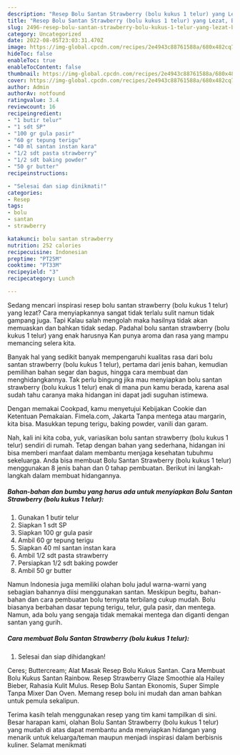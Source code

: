 ```yaml
---
description: "Resep Bolu Santan Strawberry (bolu kukus 1 telur) yang Lezat, Buat Buka Puasa Menggugah Selera"
title: "Resep Bolu Santan Strawberry (bolu kukus 1 telur) yang Lezat, Buat Buka Puasa Menggugah Selera"
slug: 2496-resep-bolu-santan-strawberry-bolu-kukus-1-telur-yang-lezat-buat-buka-puasa-menggugah-selera
category: Uncategorized
date: 2022-08-05T23:03:31.470Z
image: https://img-global.cpcdn.com/recipes/2e4943c88761588a/680x482cq70/bolu-santan-strawberry-bolu-kukus-1-telur-foto-resep-utama.jpg
hideToc: false
enableToc: true
enableTocContent: false
thumbnail: https://img-global.cpcdn.com/recipes/2e4943c88761588a/680x482cq70/bolu-santan-strawberry-bolu-kukus-1-telur-foto-resep-utama.jpg
cover: https://img-global.cpcdn.com/recipes/2e4943c88761588a/680x482cq70/bolu-santan-strawberry-bolu-kukus-1-telur-foto-resep-utama.jpg
author: Admin
authorAv: notfound
ratingvalue: 3.4
reviewcount: 16
recipeingredient:
- "1 butir telur"
- "1 sdt SP"
- "100 gr gula pasir"
- "60 gr tepung terigu"
- "40 ml santan instan kara"
- "1/2 sdt pasta strawberry"
- "1/2 sdt baking powder"
- "50 gr butter"
recipeinstructions:

- "Selesai dan siap dinikmati!"
categories:
- Resep
tags:
- bolu
- santan
- strawberry

katakunci: bolu santan strawberry 
nutrition: 252 calories
recipecuisine: Indonesian
preptime: "PT25M"
cooktime: "PT33M"
recipeyield: "3"
recipecategory: Lunch

---
```



Sedang mencari inspirasi resep bolu santan strawberry (bolu kukus 1 telur) yang lezat? Cara menyiapkannya sangat tidak terlalu sulit namun tidak gampang juga. Tapi Kalau salah mengolah maka hasilnya tidak akan memuaskan dan bahkan tidak sedap. Padahal bolu santan strawberry (bolu kukus 1 telur) yang enak harusnya Kan punya aroma dan rasa yang mampu memancing selera kita.


Banyak hal yang sedikit banyak mempengaruhi kualitas rasa dari bolu santan strawberry (bolu kukus 1 telur), pertama dari jenis bahan, kemudian pemilihan bahan segar dan bagus, hingga cara membuat dan menghidangkannya. Tak perlu bingung jika mau menyiapkan bolu santan strawberry (bolu kukus 1 telur) enak di mana pun kamu berada, karena asal sudah tahu caranya maka hidangan ini dapat jadi suguhan istimewa.

Dengan memakai Cookpad, kamu menyetujui Kebijakan Cookie dan Ketentuan Pemakaian. Fimela.com, Jakarta Tanpa mentega atau margarin, kita bisa. Masukkan tepung terigu, baking powder, vanili dan garam.


Nah, kali ini kita coba, yuk, variasikan bolu santan strawberry (bolu kukus 1 telur) sendiri di rumah. Tetap dengan bahan yang sederhana, hidangan ini bisa memberi manfaat dalam membantu menjaga kesehatan tubuhmu sekeluarga. Anda bisa membuat Bolu Santan Strawberry (bolu kukus 1 telur) menggunakan 8 jenis bahan dan 0 tahap pembuatan. Berikut ini langkah-langkah dalam membuat hidangannya.

<!--inarticleads1-->

##### Bahan-bahan dan bumbu yang harus ada untuk menyiapkan Bolu Santan Strawberry (bolu kukus 1 telur):

1. Gunakan 1 butir telur
1. Siapkan 1 sdt SP
1. Siapkan 100 gr gula pasir
1. Ambil 60 gr tepung terigu
1. Siapkan 40 ml santan instan kara
1. Ambil 1/2 sdt pasta strawberry
1. Persiapkan 1/2 sdt baking powder
1. Ambil 50 gr butter


Namun Indonesia juga memiliki olahan bolu jadul warna-warni yang sebagian bahannya diisi menggunakan santan. Meskipun begitu, bahan-bahan dan cara pembuatan bolu ternyata terbilang cukup mudah. Bolu biasanya berbahan dasar tepung terigu, telur, gula pasir, dan mentega. Namun, ada bolu yang sengaja tidak memakai mentega dan diganti dengan santan yang gurih. 

<!--inarticleads2-->

##### Cara membuat Bolu Santan Strawberry (bolu kukus 1 telur):


1. Selesai dan siap dihidangkan!

Ceres; Buttercream; Alat Masak Resep Bolu Kukus Santan. Cara Membuat Bolu Kukus Santan Rainbow. Resep Strawberry Glaze Smoothie ala Hailey Bieber, Rahasia Kulit Mulus. Resep Bolu Santan Ekonomis, Super Simple Tanpa Mixer Dan Oven. Memang resep bolu ini mudah dan aman bahkan untuk pemula sekalipun. 

Terima kasih telah menggunakan resep yang tim kami tampilkan di sini. Besar harapan kami, olahan Bolu Santan Strawberry (bolu kukus 1 telur) yang mudah di atas dapat membantu anda menyiapkan hidangan yang menarik untuk keluarga/teman maupun menjadi inspirasi dalam berbisnis kuliner. Selamat menikmati

